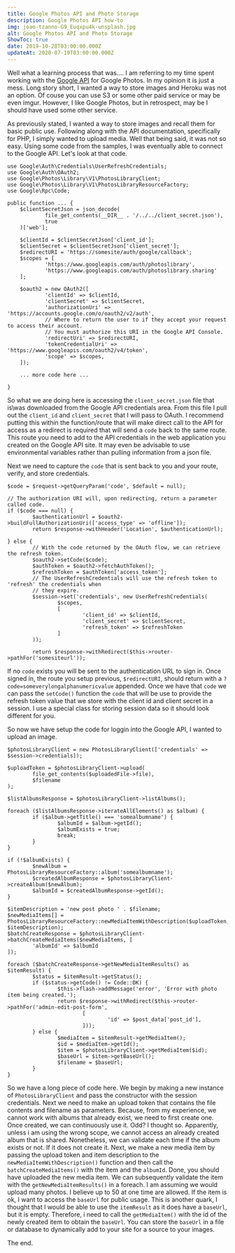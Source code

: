 ```yaml
---
title: Google Photos API and Photo Storage
description: Google Photos API how-to
img: joao-tzanno-G9_Euqxpu4k-unsplash.jpg
alt: Google Photos API and Photo Storage
ShowToc: true
date: 2019-10-28T03:00:00.000Z
updateAt: 2020-07-19T03:00:00.000Z
---
```


Well what a learning process that was.... I am referring to my time spent working with the [Google API](https://developers.google.com/photos/library/guides/overview) for Google Photos. In my opinion it is just a mess. Long story short, I wanted a way to store images and Heroku was not an option. Of couse you can use S3 or some other paid service or may be even imgur. However, I like Google Photos, but in retrospect, may be I should have used some other service.

As previously stated, I wanted a way to store images and recall them for basic public use. Following along with the API documentation, specifically for PHP, I simply wanted to upload media. Well that being said, it was not so easy. Using some code from the samples, I was eventually able to connect to the Google API. Let's look at that code.

	use Google\Auth\Credentials\UserRefreshCredentials;
	use Google\Auth\OAuth2;
	use Google\Photos\Library\V1\PhotosLibraryClient;
	use Google\Photos\Library\V1\PhotosLibraryResourceFactory;
	use Google\Rpc\Code;

	public function ... {
		$clientSecretJson = json_decode(
				file_get_contents(__DIR__ . '/../../client_secret.json'),
				true
		)['web'];

		$clientId = $clientSecretJson['client_id'];
		$clientSecret = $clientSecretJson['client_secret'];
		$redirectURI = 'https://somesite/auth/google/callback';
		$scopes = [
				'https://www.googleapis.com/auth/photoslibrary',
				'https://www.googleapis.com/auth/photoslibrary.sharing'
		];

		$oauth2 = new OAuth2([
				'clientId' => $clientId,
				'clientSecret' => $clientSecret,
				'authorizationUri' => 'https://accounts.google.com/o/oauth2/v2/auth',
				// Where to return the user to if they accept your request to access their account.
				// You must authorize this URI in the Google API Console.
				'redirectUri' => $redirectURI,
				'tokenCredentialUri' => 'https://www.googleapis.com/oauth2/v4/token',
				'scope' => $scopes,
		]);
		
		... more code here ...
		
	}
	
So what we are doing here is accessing the ```client_secret.json``` file that is\was downloaded from the Google API credentials area. From this file I pull out the ```client_id``` and ```client_secret``` that I will pass to OAuth. I recommend putting this within the function/route that will make direct call to the API for access as a redirect is required that will send a ```code``` back to the same route. This route you need to add to the API credentials in the web application you created on the Google API site. It may even be advisable to use environmental variables rather than pulling information from a json file.

Next we need to capture the ```code``` that is sent back to you and your route, verify, and store credentials. 

	$code = $request->getQueryParam('code', $default = null);

	// The authorization URI will, upon redirecting, return a parameter called code.
	if ($code === null) {
			$authenticationUrl = $oauth2->buildFullAuthorizationUri(['access_type' => 'offline']);
			return $response->withHeader('Location', $authenticationUrl);

	} else {
			// With the code returned by the OAuth flow, we can retrieve the refresh token.
			$oauth2->setCode($code);
			$authToken = $oauth2->fetchAuthToken();
			$refreshToken = $authToken['access_token'];
			// The UserRefreshCredentials will use the refresh token to 'refresh' the credentials when
			// they expire.
			$session->set('credentials', new UserRefreshCredentials(
					$scopes,
					[
							'client_id' => $clientId,
							'client_secret' => $clientSecret,
							'refresh_token' => $refreshToken
					]
			));

			return $response->withRedirect($this->router->pathFor('somesiteurl'));

If no ```code``` exists you will be sent to the authentication URL to sign in. Once signed in, the route you setup previous, ```$redirectURI```, should return with a ```?code=someverylongalphanumericvalue``` appended. Once we have that ```code``` we can pass the ```setCode()``` function the ```code``` that will be use to provide the refresh token value that we store with the client id and client secret in a session. I use a special class for storing session data so it should look different for you.

So now we have setup the code for loggin into the Google API, I wanted to upload an image.

	$photosLibraryClient = new PhotosLibraryClient(['credentials' => $session->credentials]);
	
	$uploadToken = $photosLibraryClient->upload(
			file_get_contents($uploadedFile->file),
			$filename
	);

	$listAlbumsResponse = $photosLibraryClient->listAlbums();
	
	foreach ($listAlbumsResponse->iterateAllElements() as $album) {
			if ($album->getTitle() === 'somealbumname') {
					$albumId = $album->getId();
					$albumExists = true;
					break;
			}
	}

	if (!$albumExists) {
			$newAlbum = PhotosLibraryResourceFactory::album('somealbumname');
			$createdAlbumResponse = $photosLibraryClient->createAlbum($newAlbum);
			$albumId = $createdAlbumResponse->getId();
	}

	$itemDescription = 'new post photo ' . $filename;
	$newMediaItems[] = PhotosLibraryResourceFactory::newMediaItemWithDescription($uploadToken, $itemDescription);
	$batchCreateResponse = $photosLibraryClient->batchCreateMediaItems($newMediaItems, [
			'albumId' => $albumId
	]);

	foreach ($batchCreateResponse->getNewMediaItemResults() as $itemResult) {
			$status = $itemResult->getStatus();
			if ($status->getCode() != Code::OK) {
					$this->flash->addMessage('error', 'Error with photo item being created.');
					return $response->withRedirect($this->router->pathFor('admin-edit-post-form',
							[
									'id' => $post_data['post_id'],
							]));
			} else {
					$mediaItem = $itemResult->getMediaItem();
					$id = $mediaItem->getId();
					$item = $photosLibraryClient->getMediaItem($id);
					$baseUrl = $item->getBaseUrl();
					$filename = $baseUrl;
			}
	}

So we have a long piece of code here. We begin by making a new instance of ```PhotosLibraryClient``` and pass the constructor with the session credentials. Next we need to make an upload token that contains the file contents and filename as parameters. Because, from my experience, we cannot work with albums that already exist, we need to first create one. Once created, we can continuously use it. Odd? I thought so. Apparently, unless i am using the wrong scope, we cannot access an already created album that is shared. Nonetheless, we can validate each time if the album exists or not. If it does not create it. Next, we make a new media item by passing the upload token and item description to the ```newMediaItemWithDescription()``` function and then call the ```batchCreateMediaItems()``` with the item and the ```albumId```. Done, you should have uploaded the new media item. We can subsequently validate the item with the ```getNewMediaItemResults()``` in a foreach. I am assuming we would upload many photos. I believe up to 50 at one time are allowed. If the item is ok, I want to access the ```baseUrl``` for public usage. This is another quark, I thought that I would be able to use the ```itemResult``` as it does have a ```baseUrl```, but it is empty. Therefore, i need to call the ```getMediaItem()``` with the id of the newly created item to obtain the ```baseUrl```. You can store the ```baseUrl``` in a file or database to dynamically add to your site for a source to your images.

The end.
